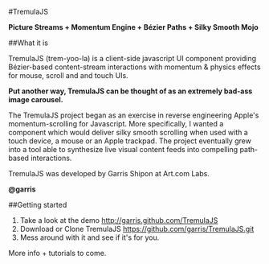 #TremulaJS

**Picture Streams + Momentum Engine + Bézier Paths + Silky Smooth Mojo**

##What it is
    
TremulaJS (trem-yoo-la) is a client-side javascript UI component providing Bézier-based content-stream interactions with momentum & physics effects for mouse, scroll and and touch UIs. 

**Put another way, TremulaJS can be thought of as an extremely bad-ass image carousel.**  

The TremulaJS project began as an exercise in reverse engineering Apple's momentum-scrolling for Javascript. More specifically, I wanted a component which would deliver silky smooth scrolling when used with a touch device, a mouse or an Apple trackpad.  The project eventually grew into a tool able to synthesize live visual content feeds into compelling path-based interactions.

TremulaJS was developed by Garris Shipon at Art.com Labs.

**@garris** 

##Getting started

1. Take a look at the demo <http://garris.github.com/TremulaJS>
2. Download or Clone TremulaJS <https://github.com/garris/TremulaJS.git>
3. Mess around with it and see if it's for you.


More info + tutorials to come.

